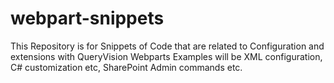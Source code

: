 # webpart-snippets
This Repository is for Snippets of Code that are related to Configuration and extensions with QueryVision Webparts
Examples will be XML configuration, C# customization etc, SharePoint Admin commands etc.
